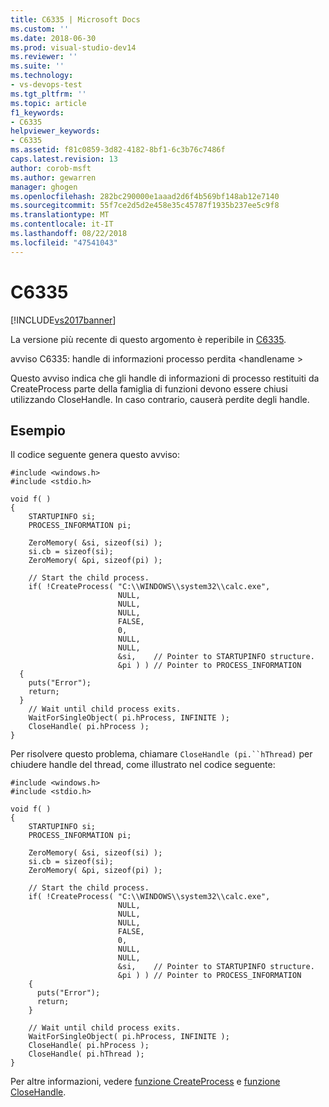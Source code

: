 ```yaml
---
title: C6335 | Microsoft Docs
ms.custom: ''
ms.date: 2018-06-30
ms.prod: visual-studio-dev14
ms.reviewer: ''
ms.suite: ''
ms.technology:
- vs-devops-test
ms.tgt_pltfrm: ''
ms.topic: article
f1_keywords:
- C6335
helpviewer_keywords:
- C6335
ms.assetid: f81c0859-3d82-4182-8bf1-6c3b76c7486f
caps.latest.revision: 13
author: corob-msft
ms.author: gewarren
manager: ghogen
ms.openlocfilehash: 282bc290000e1aaad2d6f4b569bf148ab12e7140
ms.sourcegitcommit: 55f7ce2d5d2e458e35c45787f1935b237ee5c9f8
ms.translationtype: MT
ms.contentlocale: it-IT
ms.lasthandoff: 08/22/2018
ms.locfileid: "47541043"
---
```

# <a name="c6335"></a>C6335
[!INCLUDE[vs2017banner](../includes/vs2017banner.md)]

La versione più recente di questo argomento è reperibile in [C6335](https://docs.microsoft.com/visualstudio/code-quality/c6335).  
  
avviso C6335: handle di informazioni processo perdita \<handlename >  
  
 Questo avviso indica che gli handle di informazioni di processo restituiti da CreateProcess parte della famiglia di funzioni devono essere chiusi utilizzando CloseHandle. In caso contrario, causerà perdite degli handle.  
  
## <a name="example"></a>Esempio  
 Il codice seguente genera questo avviso:  
  
```  
#include <windows.h>  
#include <stdio.h>  
  
void f( )  
{  
    STARTUPINFO si;  
    PROCESS_INFORMATION pi;  
  
    ZeroMemory( &si, sizeof(si) );  
    si.cb = sizeof(si);  
    ZeroMemory( &pi, sizeof(pi) );  
  
    // Start the child process.   
    if( !CreateProcess( "C:\\WINDOWS\\system32\\calc.exe",  
                        NULL,    
                        NULL,               
                        NULL,                
                        FALSE,               
                        0,                   
                        NULL,                
                        NULL,                
                        &si,    // Pointer to STARTUPINFO structure.  
                        &pi ) ) // Pointer to PROCESS_INFORMATION  
  {  
    puts("Error");  
    return;  
  }  
    // Wait until child process exits.  
    WaitForSingleObject( pi.hProcess, INFINITE );  
    CloseHandle( pi.hProcess );  
}  
```  
  
 Per risolvere questo problema, chiamare `CloseHandle (pi.``hThread)` per chiudere handle del thread, come illustrato nel codice seguente:  
  
```  
#include <windows.h>  
#include <stdio.h>  
  
void f( )  
{  
    STARTUPINFO si;  
    PROCESS_INFORMATION pi;  
  
    ZeroMemory( &si, sizeof(si) );  
    si.cb = sizeof(si);  
    ZeroMemory( &pi, sizeof(pi) );  
  
    // Start the child process.   
    if( !CreateProcess( "C:\\WINDOWS\\system32\\calc.exe",  
                        NULL,    
                        NULL,               
                        NULL,                
                        FALSE,               
                        0,                   
                        NULL,                
                        NULL,                
                        &si,    // Pointer to STARTUPINFO structure.  
                        &pi ) ) // Pointer to PROCESS_INFORMATION  
    {  
      puts("Error");  
      return;  
    }  
  
    // Wait until child process exits.  
    WaitForSingleObject( pi.hProcess, INFINITE );  
    CloseHandle( pi.hProcess );  
    CloseHandle( pi.hThread );  
}  
```  
  
 Per altre informazioni, vedere [funzione CreateProcess](http://go.microsoft.com/fwlink/?LinkId=181206) e [funzione CloseHandle](http://go.microsoft.com/fwlink/?LinkId=181207).



